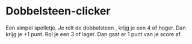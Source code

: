 # Dobbelsteen-clicker
Een simpel spelletje. Je rolt de dobbelsteen , krijg je een 4 of hoger. Dan krijg je +1 punt. Rol je een 3 of lager. Dan gaat er 1 punt van je score af.
